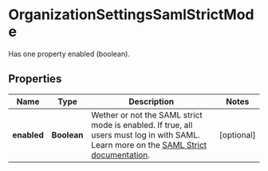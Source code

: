 

# OrganizationSettingsSamlStrictMode

Has one property enabled (boolean).
## Properties

Name | Type | Description | Notes
------------ | ------------- | ------------- | -------------
**enabled** | **Boolean** | Wether or not the SAML strict mode is enabled. If true, all users must log in with SAML. Learn more on the [SAML Strict documentation](https://docs.datadoghq.com/account_management/saml/#saml-strict). |  [optional]



